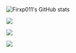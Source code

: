 ![Firxp011's GitHub stats](https://github-readme-stats.vercel.app/api?username=Firxp011&show_icons=true&theme=radical)

![](https://cdn.jsdelivr.net/gh/Firxp011/Firxp011/profile-summary-card-output/algolia/0-profile-details.svg)

![](https://cdn.jsdelivr.net/gh/Firxp011/Firxp011/profile-summary-card-output/algolia/4-productive-time.svg)

![](https://cdn.jsdelivr.net/gh/Firxp011/Firxp011/profile-summary-card-output/algolia/2-most-commit-language.svg)
